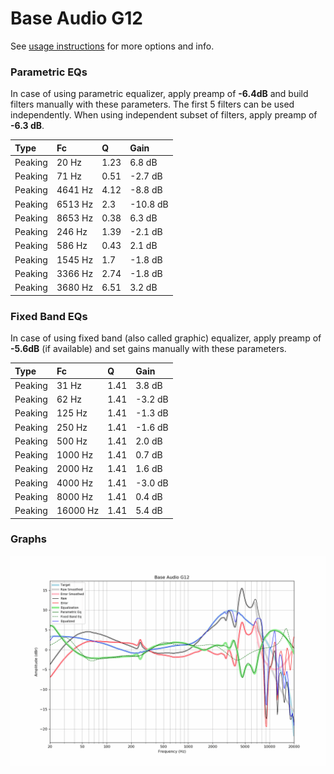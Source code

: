 # Base Audio G12
See [usage instructions](https://github.com/jaakkopasanen/AutoEq#usage) for more options and info.

### Parametric EQs
In case of using parametric equalizer, apply preamp of **-6.4dB** and build filters manually
with these parameters. The first 5 filters can be used independently.
When using independent subset of filters, apply preamp of **-6.3 dB**.

| Type    | Fc      |    Q | Gain     |
|:--------|:--------|:-----|:---------|
| Peaking | 20 Hz   | 1.23 | 6.8 dB   |
| Peaking | 71 Hz   | 0.51 | -2.7 dB  |
| Peaking | 4641 Hz | 4.12 | -8.8 dB  |
| Peaking | 6513 Hz | 2.3  | -10.8 dB |
| Peaking | 8653 Hz | 0.38 | 6.3 dB   |
| Peaking | 246 Hz  | 1.39 | -2.1 dB  |
| Peaking | 586 Hz  | 0.43 | 2.1 dB   |
| Peaking | 1545 Hz | 1.7  | -1.8 dB  |
| Peaking | 3366 Hz | 2.74 | -1.8 dB  |
| Peaking | 3680 Hz | 6.51 | 3.2 dB   |

### Fixed Band EQs
In case of using fixed band (also called graphic) equalizer, apply preamp of **-5.6dB**
(if available) and set gains manually with these parameters.

| Type    | Fc       |    Q | Gain    |
|:--------|:---------|:-----|:--------|
| Peaking | 31 Hz    | 1.41 | 3.8 dB  |
| Peaking | 62 Hz    | 1.41 | -3.2 dB |
| Peaking | 125 Hz   | 1.41 | -1.3 dB |
| Peaking | 250 Hz   | 1.41 | -1.6 dB |
| Peaking | 500 Hz   | 1.41 | 2.0 dB  |
| Peaking | 1000 Hz  | 1.41 | 0.7 dB  |
| Peaking | 2000 Hz  | 1.41 | 1.6 dB  |
| Peaking | 4000 Hz  | 1.41 | -3.0 dB |
| Peaking | 8000 Hz  | 1.41 | 0.4 dB  |
| Peaking | 16000 Hz | 1.41 | 5.4 dB  |

### Graphs
![](./Base%20Audio%20G12.png)